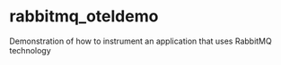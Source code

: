 # rabbitmq_oteldemo
Demonstration of how to instrument an application that uses RabbitMQ technology
